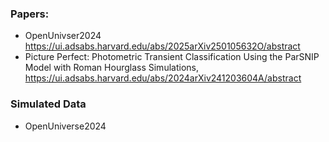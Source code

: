 ### Papers:
* OpenUnivser2024 https://ui.adsabs.harvard.edu/abs/2025arXiv250105632O/abstract
* Picture Perfect: Photometric Transient Classification Using the ParSNIP Model with Roman Hourglass Simulations, https://ui.adsabs.harvard.edu/abs/2024arXiv241203604A/abstract


### Simulated Data
* OpenUniverse2024

